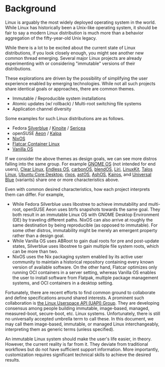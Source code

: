 # Background

Linux is arguably the most widely deployed operating system in the world. While Linux has historically been a Unix-like operating system, it should be fair to say a modern Linux distribution is much more than a behavior aggregation of the fifty-year-old Unix legacy.

While there is a lot to be excited about the current state of Linux distributions, if you look closely enough, you might see another new common thread emerging. Several major Linux projects are already experimenting with or considering "immutable" versions of their distributions.

These explorations are driven by the possibility of simplifying the user experience enabled by emerging technologies. While not all such projects share identical goals or approaches, there are common themes.

- Immutable / Reproducible system installations
- Atomic updates (w/ rollback) / Multi-root switching file systems
- Application channel diversity

Some examples for such Linux distributions are as follows.

- Fedora [Silverblue](https://fedoraproject.org/silverblue/) / [Kinoite](https://fedoraproject.org/kinoite/) / [Sericea](https://fedoraproject.org/sericea/)
- openSUSE [Aeon](https://en.opensuse.org/Portal:Aeon) / [Kalpa](https://en.opensuse.org/Portal:Kalpa)
- [NixOS](https://nixos.org/)
- [Flatcar Container Linux](https://www.flatcar.org/)
- [Vanilla OS](https://vanillaos.org/)

If we consider the above themes as design goals, we can see more distros falling into the same group. For example [GNOME OS](https://os.gnome.org/) (not intended for end users), [Clear Linux](https://clearlinux.org/), [Endless OS](https://www.endlessos.org/), [carbonOS](https://carbon.sh/), [blendOS](https://blendos.co/), [Liri](https://liri.io/), [LinuxKit](https://github.com/linuxkit/linuxkit), [Talos Linux](https://www.talos.dev/), [Ubuntu Core Desktop](https://ubuntu.com/blog/ubuntu-core-an-immutable-linux-desktop), [rlxos](https://rlxos.dev/), [astOS](https://github.com/CuBeRJAN/astOS), [AshOS](https://github.com/ashos/ashos), [Kairos](https://kairos.io/), and [Universal Blue](https://universal-blue.org/) (variants) share one or more characteristics above.

Even with common desired characteristics, how each project interprets them can differ. For example,
- While Fedora Silverblue uses libostree to achieve immutability and multi-root, openSUSE Aeon uses btrfs snapshots towards the same goal. They both result in an immutable Linux OS with GNOME Desktop Environment (DE) by traveling different paths. NixOS can also arrive at roughly the same destination by being reproducible (as opposed to immutable). For some other distros, immutability might be merely an emergent property rather than a design goal.
- While Vanilla OS uses ABRoot to gain dual roots for pre and post-update states, Silverblue uses libostree to gain multiple file system roots, which can be more than two.
- NixOS uses the Nix packaging system enabled by its active user community to maintain a historical repository containing every known version of available software. On the other hand, Flatcar optimizes only running OCI containers in a server setting, whereas Vanilla OS enables the user to install software from Flatpak, multiple package management systems, and OCI containers in a desktop setting.

Fortunately, there are recent efforts to find common ground to collaborate and define specifications around shared interests. A prominent such collaboration is [the Linux Userspace API (UAPI) Group](https://uapi-group.org/). They are developing consensus among people building immutable, image-based, managed, measured-boot, secure-boot, etc. Linux systems. Unfortunately, there is still no universally accepted umbrella term to call these. In this document, we may call them image-based, immutable, or managed Linux interchangeably, interpreting them as generic terms (unless specified).

An immutable Linux system should make the user's life easier, in theory. However, the current reality is far from it. They deviate from traditional workflows but do not have sufficient support information. More importantly, customization requires significant technical skills to achieve the desired results.